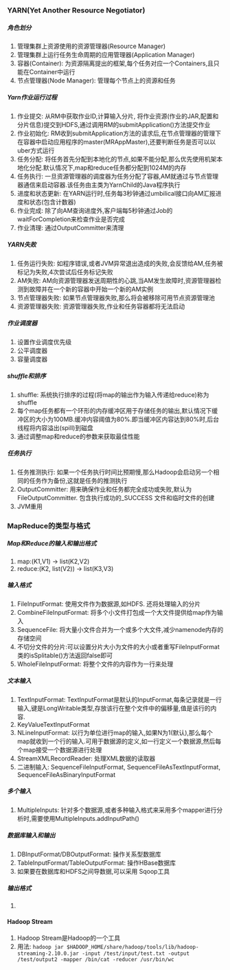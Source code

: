 ### YARN(Yet Another Resource Negotiator)
##### 角色划分
1. 管理集群上资源使用的资源管理器(Resource Manager)
2. 管理集群上运行任务生命周期的应用管理器(Application Manager)
3. 容器(Container): 为资源隔离提出的框架,每个任务对应一个Containers,且只能在Container中运行
4. 节点管理器(Node Manager): 管理每个节点上的资源和任务

##### Yarn作业运行过程
1. 作业提交: 从RM中获取作业ID,计算输入分片, 将作业资源(作业的JAR,配置和分片信息)提交到HDFS,通过调用RM的submitApplication()方法提交作业
2. 作业初始化: RM收到submitApplication方法的请求后,在节点管理器的管理下在容器中启动应用程序的master(MRAppMaster),还要判断任务是否可以以uber方式运行
3. 任务分配: 将任务首先分配到本地化的节点,如果不能分配,那么优先使用机架本地化分配.默认情况下,map和reduce任务都分配到1024M的内存
4. 任务执行: 一旦资源管理器的调度器为任务分配了容器,AM就通过与节点管理器通信来启动容器.该任务由主类为YarnChild的Java程序执行
5. 进度和状态更新: 在YARN运行时,任务每3秒钟通过umbilical接口向AM汇报进度和状态(包含计数器)
6. 作业完成: 除了向AM查询进度外,客户端每5秒钟通过Job的waitForCompletion来检查作业是否完成
7. 作业清理: 通过OutputCommitter来清理

##### YARN失败
1. 任务运行失败: 如程序错误,或者JVM异常退出造成的失败,会反馈给AM,任务被标记为失败,4次尝试后任务标记失败
2. AM失败: AM向资源管理器发送周期性的心跳,当AM发生故障时,资源管理器检测到故障并在一个新的容器中开始一个新的AM实例
3. 节点管理器失败: 如果节点管理器失败,那么将会被移除可用节点资源管理池
4. 资源管理器失败: 资源管理器失败,作业和任务容器都将无法启动

##### 作业调度器
1. 设置作业调度优先级
2. 公平调度器
3. 容量调度器

##### shuffle和排序
1. shuffle: 系统执行排序的过程(将map的输出作为输入传递给reduce)称为shuffle
2. 每个map任务都有一个环形的内存缓冲区用于存储任务的输出,默认情况下缓冲区的大小为100MB.缓冲内容阈值为80%.即当缓冲区内容达到80%时,后台线程将内容溢出(spill)到磁盘
3. 通过调整map和reduce的参数来获取最佳性能

##### 任务执行
1. 任务推测执行: 如果一个任务执行时间比预期慢,那么Hadoop会启动另一个相同的任务作为备份,这就是任务的推测执行
2. OutputCommitter: 用来确保作业和任务都完全成功或失败,默认为FileOutputCommitter. 包含执行成功的_SUCCESS 文件和临时文件的创建
3. JVM重用

### MapReduce的类型与格式
##### Map和Reduce的输入和输出格式
1. map:(K1,V1) -> list(K2,V2)
2. reduce:(K2, list(V2)) -> list(K3,V3)

##### 输入格式
1. FileInputFormat: 使用文件作为数据源,如HDFS. 还将处理输入的分片
2. CombineFileInputFormat: 将多个小文件打包成一个大文件提供给map作为输入
3. SequenceFile: 将大量小文件合并为一个或多个大文件,减少namenode内存的存储空间
4. 不切分文件的分片:可以设置分片大小为文件的大小或者重写FileInputFormat类的isSplitable()方法返回false即可
5. WholeFileInputFormat: 将整个文件的内容作为一行来处理

##### 文本输入
1. TextInputFormat: TextInputFormat是默认的InputFormat,每条记录就是一行输入,键是LongWritable类型,存放该行在整个文件中的偏移量,值是该行的内容.
2. KeyValueTextInputFormat
3. NLineInputFormat: 以行为单位进行map的输入,如果N为1(默认),那么每个map就收到一个行的输入.可用于数据源的定义,如一行定义一个数据源,然后每个map接受一个数据源进行处理
4. StreamXMLRecordReader: 处理XML数据的读取器
5. 二进制输入: SequenceFileInputFormat, SequenceFileAsTextInputFormat, SequenceFileAsBinaryInputFormat

##### 多个输入
1. MultipleInputs: 针对多个数据源,或者多种输入格式来采用多个mapper进行分析时,需要使用MultipleInputs.addInputPath()

##### 数据库输入和输出
1. DBInputFormat/DBOutputFormat: 操作关系型数据库
2. TableInputFormat/TableOutputFormat: 操作HBase数据库
3. 如果要在数据库和HDFS之间导数据,可以采用 Sqoop工具

##### 输出格式
1. 

#### Hadoop Stream
1. Hadoop Stream是Hadoop的一个工具
2. 用法: `hadoop jar $HADOOP_HOME/share/hadoop/tools/lib/hadoop-streaming-2.10.0.jar -input /test/input/test.txt -output /test/output2 -mapper /bin/cat -reducer /usr/bin/wc`
